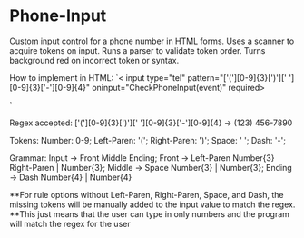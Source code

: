 # Phone-Input
Custom input control for a phone number in HTML forms.
Uses a scanner to acquire tokens on input.
Runs a parser to validate token order.
Turns background red on incorrect token or syntax.

How to implement in HTML:
  `< input type="tel" pattern="['('][0-9]{3}[')'][' '][0-9]{3}['\-'][0-9]{4}" oninput="CheckPhoneInput(event)" required>
  <script src="path/phone-input.js"></script>`

Regex accepted: ['('][0-9]{3}[')'][' '][0-9]{3}['\-'][0-9]{4} -> (123) 456-7890

Tokens:
  Number: 0-9;
  Left-Paren: '(';
  Right-Paren: ')';
  Space: ' ';
  Dash: '-';

Grammar:
  Input -> Front Middle Ending;
  Front -> Left-Paren Number{3} Right-Paren | Number{3};
  Middle -> Space Number{3} | Number{3};
  Ending -> Dash Number{4} | Number{4}

  **For rule options without Left-Paren, Right-Paren, Space, and Dash, the missing tokens will be manually added to the input value to match the regex.
  **This just means that the user can type in only numbers and the program will match the regex for the user

